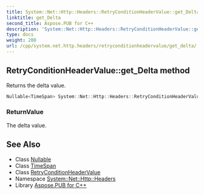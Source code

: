 ```yaml
---
title: System::Net::Http::Headers::RetryConditionHeaderValue::get_Delta method
linktitle: get_Delta
second_title: Aspose.PUB for C++
description: 'System::Net::Http::Headers::RetryConditionHeaderValue::get_Delta method. Returns the delta value in C++.'
type: docs
weight: 200
url: /cpp/system.net.http.headers/retryconditionheadervalue/get_delta/
---
```

## RetryConditionHeaderValue::get_Delta method


Returns the delta value.

```cpp
Nullable<TimeSpan> System::Net::Http::Headers::RetryConditionHeaderValue::get_Delta()
```


### ReturnValue

The delta value.

## See Also

* Class [Nullable](../../../system/nullable/)
* Class [TimeSpan](../../../system/timespan/)
* Class [RetryConditionHeaderValue](../)
* Namespace [System::Net::Http::Headers](../../)
* Library [Aspose.PUB for C++](../../../)
